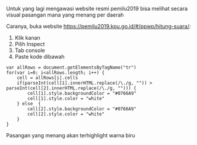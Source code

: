 Untuk yang lagi mengawasi website resmi pemilu2019 
bisa melihat secara visual pasangan mana yang menang per daerah

Caranya, buka website https://pemilu2019.kpu.go.id/#/ppwp/hitung-suara/:
1. Klik kanan 
2. Pilih Inspect
3. Tab console
4. Paste kode dibawah
```
var allRows = document.getElementsByTagName("tr")    
for(var i=0; i<allRows.length; i++) { 
    cell = allRows[i].cells
    if(parseInt(cell[1].innerHTML.replace(/\./g, "")) > parseInt(cell[2].innerHTML.replace(/\./g, ""))) {
        cell[1].style.backgroundColor = "#0766A9"
        cell[1].style.color = "white"
    } else  {    
        cell[2].style.backgroundColor = "#0766A9"
        cell[2].style.color = "white"
    }    
}
```

Pasangan yang menang akan terhighlight warna biru
